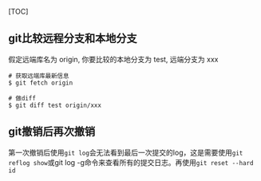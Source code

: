 [TOC]
## git比较远程分支和本地分支
假定远端库名为 origin, 你要比较的本地分支为 test, 远端分支为 xxx
```
# 获取远端库最新信息
$ git fetch origin

# 做diff
$ git diff test origin/xxx
```
## git撤销后再次撤销
第一次撤销后使用`git log`会无法看到最后一次提交的log，这是需要使用`git reflog show`或git log -g命令来查看所有的提交日志。再使用`git reset --hard id`
